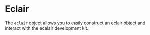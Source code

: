 # Eclair
The `eclair` object allows you to easily construct an eclair object and interact with the ecalair development kit.
